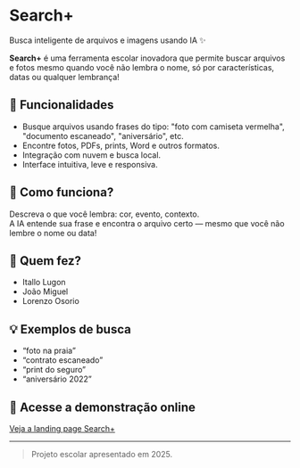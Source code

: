 # Search+

Busca inteligente de arquivos e imagens usando IA ✨

**Search+** é uma ferramenta escolar inovadora que permite buscar arquivos e fotos mesmo quando você não lembra o nome, só por características, datas ou qualquer lembrança!

## 🚀 Funcionalidades
- Busque arquivos usando frases do tipo: "foto com camiseta vermelha", "documento escaneado", "aniversário", etc.
- Encontre fotos, PDFs, prints, Word e outros formatos.
- Integração com nuvem e busca local.
- Interface intuitiva, leve e responsiva.

## 🧠 Como funciona?
Descreva o que você lembra: cor, evento, contexto.  
A IA entende sua frase e encontra o arquivo certo — mesmo que você não lembre o nome ou data!

## 👥 Quem fez?
- Itallo Lugon
- João Miguel
- Lorenzo Osorio

## 💡 Exemplos de busca
- “foto na praia”
- “contrato escaneado”
- “print do seguro”
- “aniversário 2022”

## 🔗 Acesse a demonstração online
[Veja a landing page Search+](https://dorime0102.github.io/searchplus/)

---

> Projeto escolar apresentado em 2025.
